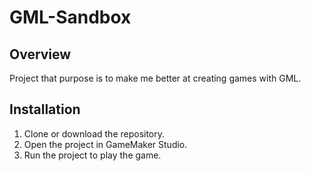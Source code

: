 # GML-Sandbox

## Overview

Project that purpose is to make me better at creating games with GML.

## Installation

1. Clone or download the repository.
2. Open the project in GameMaker Studio.
3. Run the project to play the game.